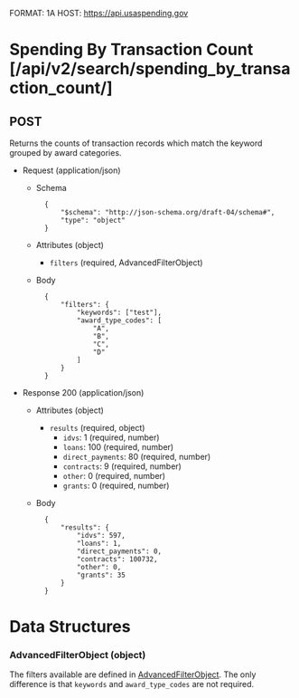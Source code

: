FORMAT: 1A
HOST: https://api.usaspending.gov

# Spending By Transaction Count [/api/v2/search/spending_by_transaction_count/]

## POST

Returns the counts of transaction records which match the keyword grouped by award categories.

+ Request (application/json)
    + Schema

            {
                "$schema": "http://json-schema.org/draft-04/schema#",
                "type": "object"
            }

    + Attributes (object)
        + `filters` (required, AdvancedFilterObject)
    + Body


            {
                "filters": {
                    "keywords": ["test"],
                    "award_type_codes": [
                        "A",
                        "B",
                        "C",
                        "D"
                    ]
                }
            }

+ Response 200 (application/json)
    + Attributes (object)
        + `results` (required, object)
            - `idvs`: 1 (required, number)
            - `loans`: 100 (required, number)
            - `direct_payments`: 80 (required, number)
            - `contracts`: 9 (required, number)
            - `other`: 0 (required, number)
            - `grants`: 0 (required, number)

    + Body


            {
                "results": {
                    "idvs": 597,
                    "loans": 1,
                    "direct_payments": 0,
                    "contracts": 100732,
                    "other": 0,
                    "grants": 35
                }
            }

# Data Structures

### AdvancedFilterObject (object)
The filters available are defined in [AdvancedFilterObject](./spending_by_transaction.md#advanced-filter-object). The only difference is that `keywords` and `award_type_codes` are not required.
